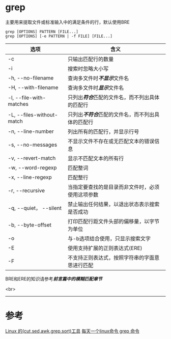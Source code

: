 # grep 
主要用来提取文件或标准输入中的满足条件的行，默认使用BRE

```
grep [OPTIONS] PATTERN [FILE...]
grep [OPTIONS] [-e PATTERN | -f FILE] [FILE...]
```

|选项 | 含义 |
|--- |--- |
|-c | 只输出匹配行的数量 |
|-i | 搜索时忽略大小写 |
|-h, --no-filename | 查询多文件时***不显示***文件名 |
|-H,  --with-filename | 查询多文件时***显示***文件名 |
|-l, --file-with-matches  | 只列出***符合***匹配的文件名，而不列出具体的匹配行 |
|-L, --files-without-match  | 只列出***不符合***匹配的文件名，而不列出具体的匹配行 |
|-n, --line-number  | 列出所有的匹配行，并显示行号 |
|-s, --no-messages | 不显示文件不存在或无匹配文本的错误信息 |
|-v, --revert-match | 显示不匹配文本的所有行 |
|-w, --word-regexp  | 匹配整词 |
|-x, --line-regexp  | 匹配整行 |
|-r, --recursive | 当指定要查找的是目录而非文件时，必须使用这项参数 |
|-q, --quiet， --silent | 禁止输出任何结果，以退出状态表示搜索是否成功 |
|-b, --byte-offset  | 打印匹配行距文件头部的偏移量，以字节为单位 |
|-o | 与-b选项结合使用，只显示搜索文字 |
|-E | 使用支持扩展的正则表达式(ERE) |
|-F | 不支持正则表达式，按照字符串的字面意思进行匹配 |

BRE和ERE的知识请参考***前言篇中的模糊匹配章节***


<br\>

---

# 参考

[Linux 的(cut,sed,awk,grep,sort)工具][1]
[每天一个linux命令 grep 命令][2]

[1]: http://youbingchenyoubing.leanote.com/post/Linux-%E7%9A%84-cut-sed-awk-grep-sort-%E5%B7%A5%E5%85%B7
[2]: http://www.cnblogs.com/peida/archive/2012/12/17/2821195.html